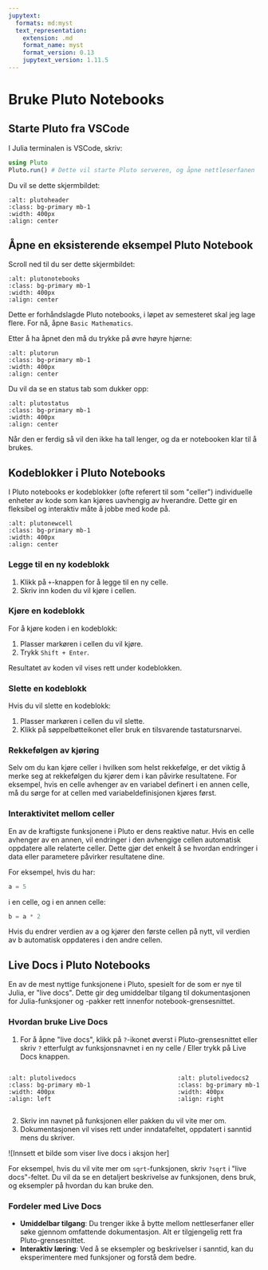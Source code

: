 ```yaml
---
jupytext:
  formats: md:myst
  text_representation:
    extension: .md
    format_name: myst
    format_version: 0.13
    jupytext_version: 1.11.5
---
```


# Bruke Pluto Notebooks

## Starte Pluto fra VSCode

I Julia terminalen is VSCode, skriv:

```julia
using Pluto
Pluto.run() # Dette vil starte Pluto serveren, og åpne nettleserfanen
```

Du vil se dette skjermbildet:

```{image} ../../images/PlutoNotebook.png
:alt: plutoheader
:class: bg-primary mb-1
:width: 400px
:align: center
```

## Åpne en eksisterende eksempel Pluto Notebook

Scroll ned til du ser dette skjermbildet:

```{image} ../../images/plutonotebooks.png
:alt: plutonotebooks
:class: bg-primary mb-1
:width: 400px
:align: center
```

Dette er forhåndslagde Pluto notebooks, i løpet av semesteret skal jeg lage flere. For nå, åpne `Basic Mathematics`.

Etter å ha åpnet den må du trykke på øvre høyre hjørne:

```{image} ../../images/plutorunoredit.png
:alt: plutorun
:class: bg-primary mb-1
:width: 400px
:align: center
```

Du vil da se en status tab som dukker opp:

```{image} ../../images/plutostatus.png
:alt: plutostatus
:class: bg-primary mb-1
:width: 400px
:align: center
```

Når den er ferdig så vil den ikke ha tall lenger, og da er notebooken klar til å brukes. 

## Kodeblokker i Pluto Notebooks

I Pluto notebooks er kodeblokker (ofte referert til som "celler") individuelle enheter av kode som kan kjøres uavhengig av hverandre. Dette gir en fleksibel og interaktiv måte å jobbe med kode på.

```{image} ../../images/plutocell.png
:alt: plutonewcell
:class: bg-primary mb-1
:width: 400px
:align: center
```

### Legge til en ny kodeblokk

1. Klikk på `+`-knappen for å legge til en ny celle.
2. Skriv inn koden du vil kjøre i cellen.

### Kjøre en kodeblokk

For å kjøre koden i en kodeblokk:

1. Plasser markøren i cellen du vil kjøre.
2. Trykk `Shift + Enter`.

Resultatet av koden vil vises rett under kodeblokken.

### Slette en kodeblokk

Hvis du vil slette en kodeblokk:

1. Plasser markøren i cellen du vil slette.
2. Klikk på søppelbøtteikonet eller bruk en tilsvarende tastatursnarvei.

### Rekkefølgen av kjøring

Selv om du kan kjøre celler i hvilken som helst rekkefølge, er det viktig å merke seg at rekkefølgen du kjører dem i kan påvirke resultatene. For eksempel, hvis en celle avhenger av en variabel definert i en annen celle, må du sørge for at cellen med variabeldefinisjonen kjøres først.

### Interaktivitet mellom celler

En av de kraftigste funksjonene i Pluto er dens reaktive natur. Hvis en celle avhenger av en annen, vil endringer i den avhengige cellen automatisk oppdatere alle relaterte celler. Dette gjør det enkelt å se hvordan endringer i data eller parametere påvirker resultatene dine.

For eksempel, hvis du har:

```julia
a = 5
```

i en celle, og i en annen celle:

```julia
b = a * 2
```

Hvis du endrer verdien av a og kjører den første cellen på nytt, vil verdien av b automatisk oppdateres i den andre cellen.



## Live Docs i Pluto Notebooks

En av de mest nyttige funksjonene i Pluto, spesielt for de som er nye til Julia, er "live docs". Dette gir deg umiddelbar tilgang til dokumentasjonen for Julia-funksjoner og -pakker rett innenfor notebook-grensesnittet.

### Hvordan bruke Live Docs

1. For å åpne "live docs", klikk på `?`-ikonet øverst i Pluto-grensesnittet eller skriv `?` etterfulgt av funksjonsnavnet i en ny celle / Eller trykk på Live Docs knappen.
<div style="display: flex; justify-content: space-between;">

```{image} ../../images/plutolivedocs.png	
:alt: plutolivedocs
:class: bg-primary mb-1
:width: 400px
:align: left
```

```{image} ../../images/plutolivedocs2.png
:alt: plutolivedocs2
:class: bg-primary mb-1
:width: 400px
:align: right
```

</div>

2. Skriv inn navnet på funksjonen eller pakken du vil vite mer om.
3. Dokumentasjonen vil vises rett under inndatafeltet, oppdatert i sanntid mens du skriver.

![Innsett et bilde som viser live docs i aksjon her]

For eksempel, hvis du vil vite mer om `sqrt`-funksjonen, skriv `?sqrt` i "live docs"-feltet. Du vil da se en detaljert beskrivelse av funksjonen, dens bruk, og eksempler på hvordan du kan bruke den.

### Fordeler med Live Docs

- **Umiddelbar tilgang**: Du trenger ikke å bytte mellom nettleserfaner eller søke gjennom omfattende dokumentasjon. Alt er tilgjengelig rett fra Pluto-grensesnittet.
- **Interaktiv læring**: Ved å se eksempler og beskrivelser i sanntid, kan du eksperimentere med funksjoner og forstå dem bedre.






